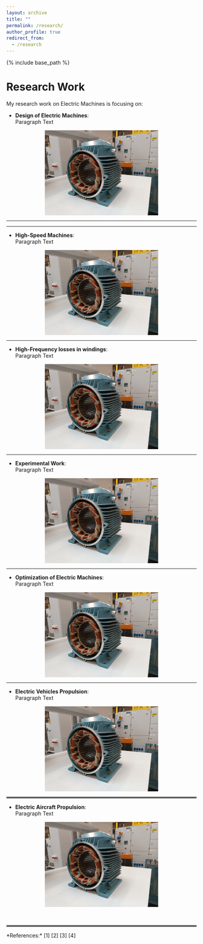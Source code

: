 ```yaml
---
layout: archive
title: ""
permalink: /research/
author_profile: true
redirect_from:
  - /research
---
```


{% include base_path %}


Research Work
=

My research work on Electric Machines is focusing on:
* **Design of Electric Machines**:   
Paragraph Text  
<div><img src="/images/homepage_electric_machines.png"
       alt="Picture"
       align="center"
       width="300px"
       style="display: block; margin: 0 auto">
</div>  

___

---

+ **High-Speed Machines**:  
Paragraph Text  
<!--- To avoid aligned photo, rather than two spaces at the end, it is possible to add <div> at the beginning and </div> at the end --->
<div><img src="/images/homepage_electric_machines.png"
       alt="Picture"
       align="center"
       width="300px"
       style="display: block; margin: 0 auto">
</div>  

___

- **High-Frequency losses in windings**:  
Paragraph Text  
<div><img src="/images/homepage_electric_machines.png"
       alt="Picture"
       align="center"
       width="300px"
       style="display: block; margin: 0 auto">
</div>  

___

- **Experimental Work**:   
Paragraph Text  
<div><img src="/images/homepage_electric_machines.png"
       alt="Picture"
       align="center"
       width="300px"
       style="display: block; margin: 0 auto">
</div>  

___

- **Optimization of Electric Machines**:   
Paragraph Text  
<div><img src="/images/homepage_electric_machines.png"
       alt="Picture"
       align="center"
       width="300px"
       style="display: block; margin: 0 auto">
</div>  

___

- **Electric Vehicles Propulsion**:   
Paragraph Text  
<div><img src="/images/homepage_electric_machines.png"
       alt="Picture"
       align="center"
       width="300px"
       style="display: block; margin: 0 auto">
</div>  

<hr style="border:2px solid gray">

- **Electric Aircraft Propulsion**:   
Paragraph Text  
<div><img src="/images/homepage_electric_machines.png"
       alt="Picture"
       align="center"
       width="300px"
       style="display: block; margin: 0 auto">
</div>  
<br/><br/>

<hr style="border:2px solid gray">
*References:*  
[1]  
[2]  
[3]  
[4]  
